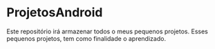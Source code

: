 # ProjetosAndroid
Este repositório irá armazenar todos o meus pequenos projetos. Esses pequenos projetos, tem como finalidade o aprendizado.
